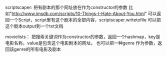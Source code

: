 scriptscaper: 把有剧本的那个网址放在作为constructor的参数 比如"http://www.imsdb.com/scripts/10-Things-I-Hate-About-You.html" 可以返回一个Script，script里有这个剧本的全部内容，scriptscaper.writetofile 可以把这个剧本output到一个txt文档

movielists： 把搜索关键词作为constructor的参数，返回一个hashmap，key是电影名称，value是包含这个电影剧本的网址。 也可以把一种genre 作为参数，返回该genre的所有电影及剧本